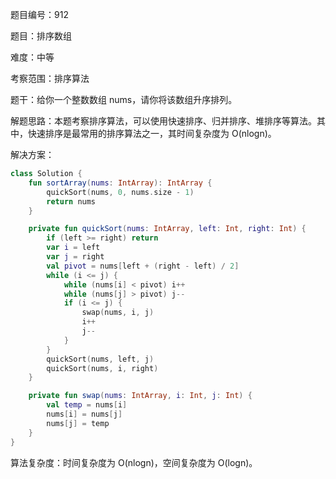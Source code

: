 题目编号：912

题目：排序数组

难度：中等

考察范围：排序算法

题干：给你一个整数数组 nums，请你将该数组升序排列。

解题思路：本题考察排序算法，可以使用快速排序、归并排序、堆排序等算法。其中，快速排序是最常用的排序算法之一，其时间复杂度为 O(nlogn)。

解决方案：

```kotlin
class Solution {
    fun sortArray(nums: IntArray): IntArray {
        quickSort(nums, 0, nums.size - 1)
        return nums
    }

    private fun quickSort(nums: IntArray, left: Int, right: Int) {
        if (left >= right) return
        var i = left
        var j = right
        val pivot = nums[left + (right - left) / 2]
        while (i <= j) {
            while (nums[i] < pivot) i++
            while (nums[j] > pivot) j--
            if (i <= j) {
                swap(nums, i, j)
                i++
                j--
            }
        }
        quickSort(nums, left, j)
        quickSort(nums, i, right)
    }

    private fun swap(nums: IntArray, i: Int, j: Int) {
        val temp = nums[i]
        nums[i] = nums[j]
        nums[j] = temp
    }
}
```

算法复杂度：时间复杂度为 O(nlogn)，空间复杂度为 O(logn)。